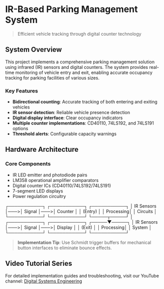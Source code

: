 # IR-Based Parking Management System
> Efficient vehicle tracking through digital counter technology

## System Overview
This project implements a comprehensive parking management solution using infrared (IR) sensors and digital counters. The system provides real-time monitoring of vehicle entry and exit, enabling accurate occupancy tracking for parking facilities of various sizes.

### Key Features
* **Bidirectional counting**: Accurate tracking of both entering and exiting vehicles
* **IR sensor detection**: Reliable vehicle presence detection
* **Digital display interface**: Clear occupancy indicators
* **Multiple counter implementations**: CD40110, 74LS192, and 74LS191 options
* **Threshold alerts**: Configurable capacity warnings

## Hardware Architecture

### Core Components
- IR LED emitter and photodiode pairs
- LM358 operational amplifier comparators
- Digital counter ICs (CD40110/74LS192/74LS191)
- 7-segment LED displays
- Power regulation circuitry


┌───────────┐    ┌───────────┐    ┌───────────┐
│ IR Sensors │───>│ Signal    │───>│ Counter   │
│ (Entry)    │    │ Processing│    │ Circuits  │
└───────────┘    └───────────┘    └─────┬─────┘
│
┌───────────┐    ┌───────────┐    ┌─────▼─────┐
│ IR Sensors │───>│ Signal    │───>│ Display   │
│ (Exit)     │    │ Processing│    │ System    │
└───────────┘    └───────────┘    └───────────┘

> **Implementation Tip**: Use Schmidt trigger buffers for mechanical button interfaces to eliminate bounce effects.

## Video Tutorial Series
For detailed implementation guides and troubleshooting, visit our YouTube channel:
[Digital Systems Engineering](https://www.youtube.com/playlist?list=PLrZbkNpNVSwy9fEkcHNX9e-MsvJz9Zem-)
